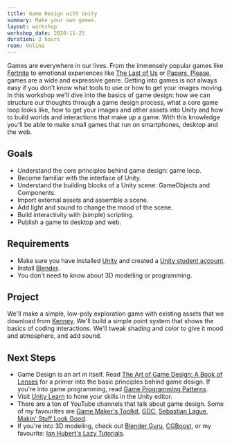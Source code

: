 ```yaml
---
title: Game Design with Unity
summary: Make your own games.
layout: workshop
workshop_date: 2020-11-25
duration: 3 hours
room: Online
---
```

Games are everywhere in our lives. From the immensely popular games like [Fortnite](https://www.epicgames.com/fortnite/en-US/home) to emotional experiences like [The Last of Us](https://www.playstation.com/en-us/games/the-last-of-us-part-ii-ps4/) or [Papers, Please](https://papersplea.se), games are a wide and expressive genre. Getting into games is not always easy if you don't know what tools to use or how to get your images moving. In this workshop we'll dive into the basics of game design: how we can structure our thoughts through a game design process, what a core game loop looks like, how to get your images and other assets into Unity and how to build worlds and interactions that make up a game. With this knowledge you'll be able to make small games that run on smartphones, desktop and the web.

## Goals

- Understand the core principles behind game design: game loop.
- Become familiar with the interface of Unity.
- Understand the building blocks of a Unity scene: GameObjects and Components.
- Import external assets and assemble a scene.
- Add light and sound to change the mood of the scene.
- Build interactivity with (simple) scripting.
- Publish a game to desktop and web.

## Requirements

- Make sure you have installed [Unity](https://unity.com) and created a [Unity student account](https://store.unity.com/academic/unity-student).
- Install [Blender](https://www.blender.org).
- You don't need to know about 3D modelling or programming.

## Project

We'll make a simple, low-poly exploration game with existing assets that we download from [Kenney](https://kenney.nl/assets). We'll build a simple point system that shows the basics of coding interactions. We'll tweak shading and color to give it mood and atmosphere, and add sound.

## Next Steps

- Game Design is an art in itself. Read [The Art of Game Design: A Book of Lenses](https://www.amazon.com/Art-Game-Design-Lenses-Third-dp-1138632058/dp/1138632058/ref=dp_ob_title_bk) for a primer into the basic principles behind game design. If you're into game programming, read [Game Programming Patterns](http://gameprogrammingpatterns.com/contents.html).
- Visit [Unity Learn](https://unity.com/learn) to hone your skills in the Unity editor.
- There are a ton of YouTube channels that talk about game design. Some of my favourites are [Game Maker's Toolkit](https://www.youtube.com/user/McBacon1337), [GDC](https://www.youtube.com/channel/UC0JB7TSe49lg56u6qH8y_MQ), [Sebastian Lague](https://www.youtube.com/user/Cercopithecan), [Makin' Stuff Look Good](https://www.youtube.com/channel/UCEklP9iLcpExB8vp_fWQseg).
- If you're into 3D modeling, check out [Blender Guru](https://www.youtube.com/user/AndrewPPrice), [CGBoost](https://cgboost.com), or my favourite: [Ian Hubert's Lazy Tutorials](https://www.youtube.com/playlist?list=PL4Dq5VyfewIxxjzS34k2NES_PuDUIjRcY).

